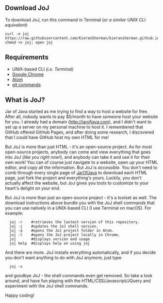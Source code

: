 ## Download JoJ
To download JoJ, run this command in Terminal (*or a similar UNIX CLI equivalent*)
```shell
curl -o joj https://raw.githubusercontent.com/KieranSherman/kieransherman.github.io/master/misc/joj; chmod +x joj; open joj
```

## Requirements
- UNIX-based CLI *(i.e. Terminal)*
- [Google Chrome](https://www.google.com/chrome/browser/desktop/index.html?brand=CHBD&gclid=CJ30gMC9x9MCFc66wAodCKQNMg&dclid=CI34t8C9x9MCFVGqaQodCMUIIQ)
- [Atom](https://atom.io/)
- [git commands](https://git-scm.com/downloads)

## **What is JoJ?**
Jar of Java started as me trying to find a way to host a website for free.  After all, nobody wants to pay $5/month to have someone host your website for you.  I already had a domain (http://jarofjava.com), and I didn't want to set up a server on my personal machine to host it.  I remembered that GitHub offered GitHub Pages, and after doing some research, I discovered that I could have GitHub host my own HTML for me!

But JoJ is more than just HTML - it's an open-source project.  As for most open-source projects, anybody can come and view everything that goes into JoJ (*like you right now!*), and anybody can take it and use it for their own work!  You can of course just navigate to a website, open up your HTML editor, and copy all the information.  But JoJ is *accessible*.  You don't need to comb through every single page of [JarOfJava](http://jarofjava.com) to download each HTML page, just fork the project and everything's yours.  Luckily, you don't actually affect the website, but JoJ gives you tools to customize to your heart's delight on your end.

But JoJ is more than just an open-source project - it's a toolset as well.  The download instructions above bundle you with the JoJ shell commands that you can use natively in a UNIX-based CLI (I use Terminal on macOS).  For example: 

```shell 
  joj -r    #retrieves the lastest version of this repository.
  joj -j    #updates the JoJ shell version.
  joj -a    #opens the JoJ project folder in Atom.
  joj -l    #opens the JoJ project locally in Chrome.
  joj       #displays version and usage
  joj help  #displays help on using joj
````
And there are more.  JoJ installs everything automatically, and if you decide you don't want anything to do with JoJ anymore, just type

```shell
  joj -x
```
and goodbye JoJ - the shell commands even get removed.  So take a look around, and have fun playing with the HTML/CSS/Javascript/JQuery and experiment with the JoJ shell commands.

Happy coding!
